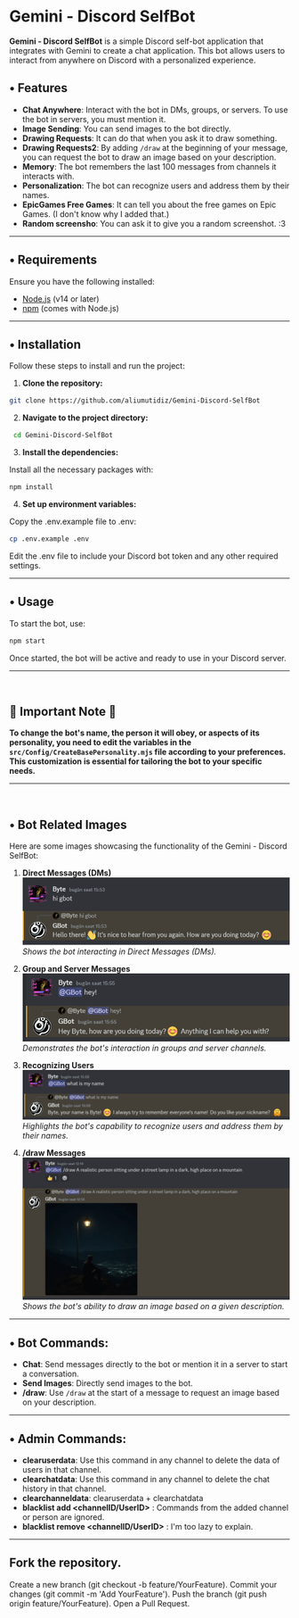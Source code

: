 # Gemini - Discord SelfBot

**Gemini - Discord SelfBot** is a simple Discord self-bot application that integrates with Gemini to create a chat application. This bot allows users to interact from anywhere on Discord with a personalized experience.

## • Features

- **Chat Anywhere**: Interact with the bot in DMs, groups, or servers. To use the bot in servers, you must mention it.
- **Image Sending**: You can send images to the bot directly.
- **Drawing Requests**: It can do that when you ask it to draw something.
- **Drawing Requests2**: By adding `/draw` at the beginning of your message, you can request the bot to draw an image based on your description.
- **Memory**: The bot remembers the last 100 messages from channels it interacts with.
- **Personalization**: The bot can recognize users and address them by their names.
- **EpicGames Free Games**: It can tell you about the free games on Epic Games. (I don't know why I added that.)
- **Random screensho**: You can ask it to give you a random screenshot. :3
___
## • Requirements

Ensure you have the following installed:

- [Node.js](https://nodejs.org/) (v14 or later)
- [npm](https://www.npmjs.com/) (comes with Node.js)
___
## • Installation

Follow these steps to install and run the project:

1. **Clone the repository:**

 ```bash
 git clone https://github.com/aliumutidiz/Gemini-Discord-SelfBot
  ```
2. **Navigate to the project directory:**

 ```bash
  cd Gemini-Discord-SelfBot
  ```
3. **Install the dependencies:**

Install all the necessary packages with:

  ```bash
  npm install
  ```
4. **Set up environment variables:**

Copy the .env.example file to .env:

   ```bash
   cp .env.example .env
   ```
Edit the .env file to include your Discord bot token and any other required settings.
___
## • Usage
To start the bot, use:

   ```bash
   npm start
   ```
Once started, the bot will be active and ready to use in your Discord server.
___
&nbsp;
## 🚨 Important Note 🚨

**To change the bot's name, the person it will obey, or aspects of its personality, you need to edit the variables in the `src/Config/CreateBasePersonality.mjs` file according to your preferences. This customization is essential for tailoring the bot to your specific needs.**
___
&nbsp;
## • Bot Related Images

Here are some images showcasing the functionality of the Gemini - Discord SelfBot:

1. **Direct Messages (DMs)**  
   ![Direct Messages](readmePic/dmMsg.png)  
   *Shows the bot interacting in Direct Messages (DMs).*

2. **Group and Server Messages**  
   ![Group and Server Messages](readmePic/group-serverMsg.png)  
   *Demonstrates the bot's interaction in groups and server channels.*

3. **Recognizing Users**  
   ![Recognizing Users](readmePic/recognizeUsers.png)  
   *Highlights the bot's capability to recognize users and address them by their names.*

4. **/draw Messages**  
   ![Recognizing Users](readmePic/drawMsg.png)  
   *Shows the bot's ability to draw an image based on a given description.*
___
## • Bot Commands:
- **Chat**: Send messages directly to the bot or mention it in a server to start a conversation.
- **Send Images**: Directly send images to the bot.
- **/draw**: Use `/draw` at the start of a message to request an image based on your description.
___
## • Admin Commands:
- **clearuserdata**: Use this command in any channel to delete the data of users in that channel.
- **clearchatdata**: Use this command in any channel to delete the chat history in that channel.
- **clearchanneldata**: clearuserdata + clearchatdata
- **blacklist add <channelID/UserID>** : Commands from the added channel or person are ignored.
- **blacklist remove <channelID/UserID>** : I'm too lazy to explain.
___

## Fork the repository.
Create a new branch (git checkout -b feature/YourFeature).
Commit your changes (git commit -m 'Add YourFeature').
Push the branch (git push origin feature/YourFeature).
Open a Pull Request.
